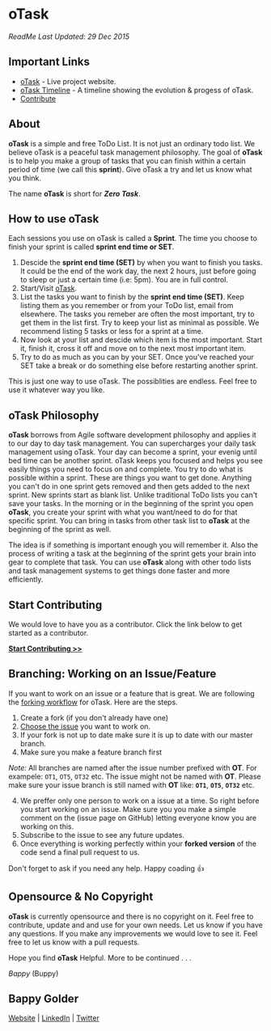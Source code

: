 <!--
GitHub Markdown System:
https://help.github.com/articles/markdown-basics/
https://guides.github.com/features/mastering-markdown/
-->

# oTask
*ReadMe Last Updated: 29 Dec 2015*

## Important Links
- [oTask](http://bappygolder.github.io/oTask/Project-Source/#/taskView) - Live project website. 
- [oTask Timeline](http://otask.tumblr.com/) - A timeline showing the evolution & progess of oTask.
- [Contribute](#contribute)

## About

**oTask** is a simple and free ToDo List. It is not just an ordinary todo list. We believe oTask is a peaceful task management philosophy. The goal of **oTask** is to help you make a group of tasks that you can finish within a certain period of time (we call this **sprint**). Give oTask a try and let us know what you think.

The name **oTask** is short for ***Zero Task***. 

## How to use oTask
Each sessions you use on oTask is called a **Sprint**. The time you choose to finish your sprint is called **sprint end time or SET**. 

1. Descide the **sprint end time (SET)** by when you want to finish you tasks. It could be the end of the work day, the next 2 hours, just before going to sleep or just a certain time (i.e: 5pm). You are in full control. 
2. Start/Visit [oTask](http://bappygolder.github.io/oTask/Project-Source/#/taskView).
3. List the tasks you want to finish by the **sprint end time (SET)**. Keep listing them as you remember or from your ToDo list, email from elsewhere. The tasks you remeber are often the most important, try to get them in the list first. Try to keep your list as minimal as possible. We recommend listing 5 tasks or less for a sprint at a time.
4. Now look at your list and descide which item is the most important. Start it, finish it, cross it off and move on to the next most important item. 
5. Try to do as much as you can by your SET. Once you've reached your SET take a break or do something else before restarting another sprint.

This is just one way to use oTask. The possiblities are endless. Feel free to use it whatever way you like. 

## oTask Philosophy
**oTask** borrows from Agile software development philosophy and applies it to our day to day task management. You can supercharges your daily task management using oTask. Your day can become a sprint, your evenig until bed time can be another sprint. oTask keeps you focused and helps you see easily things you need to focus on and complete. You try to do what is possible within a sprint. These are things you want to get done. Anything you can't do in one sprint gets removed and then gets added to the next sprint. New sprints start as blank list. Unlike traditional ToDo lists you can't save your tasks. In the morning or in the beginning of the sprint you open **oTask**, you create your sprint with what you want/need to do for that specific sprint. You can bring in tasks from other task list to **oTask** at the beginning of the sprint as well. 

The idea is if something is important enough you will remember it. Also the process of writing a task at the beginning of the sprint gets your brain into gear to complete that task. You can use **oTask** along with other todo lists and task management systems to get things done faster and more efficiently. 

<a name="contribute"></a>
## Start Contributing
We would love to have you as a contributor. Click the link below to get started as a contributor.

[**Start Contributing >>**](https://bappy.typeform.com/to/rNtiON)

## Branching: Working on an Issue/Feature
If you want to work on an issue or a feature that is great. We are following the [forking workflow](https://guides.github.com/activities/forking/index.html) for oTask. Here are the steps. 

  1. Create a fork (if you don't already have one)
  2. [Choose the issue](https://github.com/bappygolder/oTask/issues) you want to work on.
  3. If your fork is not up to date make sure it is up to date with our master branch. 
  3. Make sure you make a feature branch first
	
*Note:* All branches are named after the issue number prefixed with **OT**. For exampele: `OT1`, `OT5`, `OT32` etc. The issue might not be named with **OT**. Please make sure your issue branch is still named with **OT** like: **`OT1`**, **`OT5`**, **`OT32`** etc.

  4. We preffer only one person to work on a issue at a time. So right before you start working on an issue. Make sure you you make a simple comment on the (issue page on GitHub) letting everyone know you are working on this. 
  5. Subscribe to the issue to see any future updates. 
  6. Once everything is working perfectly within your **forked version** of the code send a final pull request to us.

Don't forget to ask if you need any help. Happy coading :+1:

## Opensource & No Copyright
**oTask** is currently opensource and there is no copyright on it. Feel free to contribute, update and and use for your own needs. Let us know if you have any questions. If you make any improvements we would love to see it. Feel free to let us know with a pull requests. 

Hope you find **oTask** Helpful.
More to be continued . . .

*Bappy* (Buppy)

## Bappy Golder <br/>
<a href="http://bappygolder.com/">Website</a>  |  <a href="https://github.com/bappygolder">LinkedIn</a> |  <a href="https://au.linkedin.com/in/bappygolder">Twitter</a>


<!---------------- 
Internal Resources

Simillar Services/Products:
	https://pomodoro.cc/
---------------->

